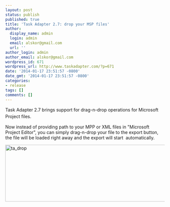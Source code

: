 ```yaml
---
layout: post
status: publish
published: true
title: 'Task Adapter 2.7: drop your MSP files'
author:
  display_name: admin
  login: admin
  email: alskor@gmail.com
  url: ''
author_login: admin
author_email: alskor@gmail.com
wordpress_id: 671
wordpress_url: http://www.taskadapter.com/?p=671
date: '2014-01-17 23:51:57 -0800'
date_gmt: '2014-01-17 23:51:57 -0800'
categories:
- release
tags: []
comments: []
---
```

<p><span style="line-height: 1.5em;">Task Adapter 2.7 brings support for drag-n-drop operations for Microsoft Project files.</span></p>
<p>Now instead of providing path to your MPP or XML files in "Microsoft Project Editor", you can simply drag-n-drop your file to the export button, the file will be loaded right away and the export will start &nbsp;automatically.</p>
<p><a href="http://www.taskadapter.com&#47;wp-content&#47;uploads&#47;2014&#47;01&#47;ta_drop.png"><img class="alignnone size-full wp-image-672" alt="ta_drop" src="http:&#47;&#47;www.taskadapter.com&#47;wp-content&#47;uploads&#47;2014&#47;01&#47;ta_drop.png" width="588" height="179" &#47;></a></p>
